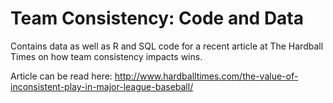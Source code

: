 Team Consistency: Code and Data
==========================

Contains data as well as R and SQL code for a recent article at The Hardball Times on how team consistency impacts wins.

Article can be read here: http://www.hardballtimes.com/the-value-of-inconsistent-play-in-major-league-baseball/
